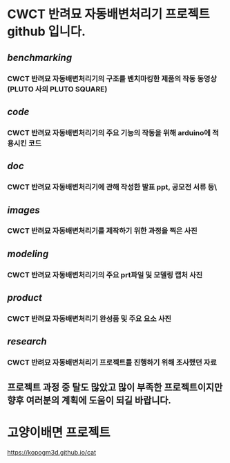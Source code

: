 # CWCT 반려묘 자동배변처리기 프로젝트 github 입니다.

## *benchmarking*
### CWCT 반려묘 자동배변처리기의 구조를 벤치마킹한 제품의 작동 동영상(PLUTO 사의 PLUTO SQUARE)


## *code*
### CWCT 반려묘 자동배변처리기의 주요 기능의 작동을 위해 arduino에 적용시킨 코드


## *doc*
### CWCT 반려묘 자동배변처리기에 관해 작성한 발표 ppt, 공모전 서류 등\


## *images*
### CWCT 반려묘 자동배변처리기를 제작하기 위한 과정을 찍은 사진


## *modeling*
### CWCT 반려묘 자동배변처리기의 주요 prt파일 및 모델링 캡처 사진


## *product*
### CWCT 반려묘 자동배변처리기 완성품 및 주요 요소 사진


## *research*
### CWCT 반려묘 자동배변처리기 프로젝트를 진행하기 위해 조사했던 자료


## 프로젝트 과정 중 탈도 많았고 많이 부족한 프로젝트이지만 향후 여러분의 계획에 도움이 되길 바랍니다.


# 고양이배면 프로젝트
https://kopogm3d.github.io/cat
